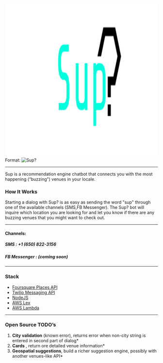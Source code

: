 ![Sup? Logo](logo.png)
Format: ![Sup?](https://kavikat.github.io/sup/)

- - - -

Sup is a recommendation engine chatbot that connects you with the most happening (“buzzing") venues in your locale.

### How It Works
Starting a dialog with Sup? is as easy as sending the word "sup" through one of the available channels (SMS,FB Messenger). The Sup? bot will inquire which location you are looking for and let you know if there are any buzzing venues that you might want to check out.
- - - -
#### Channels:

##### SMS : +1 (650) 822-3156
##### FB Messenger : *(coming soon)*
- - - -
### Stack
* [Foursquare Places API](https://developer.foursquare.com/places-api)
* [Twilio Messaging API](https://www.twilio.com/docs/api/messaging)
* [NodeJS](https://nodejs.org/en/)
* [AWS Lex](https://aws.amazon.com/lex/)
* [AWS Lambda](https://aws.amazon.com/lambda/)

- - - -
### Open Source TODO’s
1. **City validation** (known error), returns error when non-city string is entered in second part of dialog*
2. **Cards** , return  ore detailed venue information*
3. **Geospatial suggestions**, build a richer suggestion engine, possibly with another venues-like API*